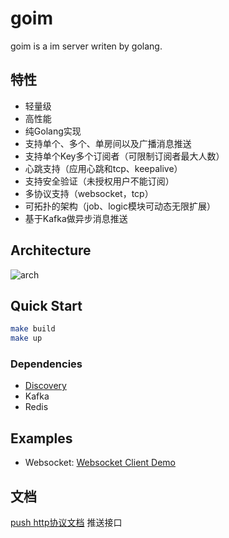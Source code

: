 goim
==============

goim is a im server writen by golang.

## 特性
 * 轻量级
 * 高性能
 * 纯Golang实现
 * 支持单个、多个、单房间以及广播消息推送
 * 支持单个Key多个订阅者（可限制订阅者最大人数）
 * 心跳支持（应用心跳和tcp、keepalive）
 * 支持安全验证（未授权用户不能订阅）
 * 多协议支持（websocket，tcp）
 * 可拓扑的架构（job、logic模块可动态无限扩展）
 * 基于Kafka做异步消息推送
 
## Architecture
![arch](./docs/arch.png)

## Quick Start

```bash
make build
make up
```

### Dependencies

- [Discovery](https://github.com/bilibili/discovery)
- Kafka
- Redis


## Examples

- Websocket: [Websocket Client Demo](examples/javascript)

## 文档
[push http协议文档](docs/push.md) 推送接口
